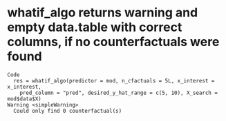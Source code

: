 # whatif_algo returns warning and empty data.table with correct columns, if no counterfactuals were found

    Code
      res = whatif_algo(predictor = mod, n_cfactuals = 5L, x_interest = x_interest,
        pred_column = "pred", desired_y_hat_range = c(5, 10), X_search = mod$data$X)
    Warning <simpleWarning>
      Could only find 0 counterfactual(s)

